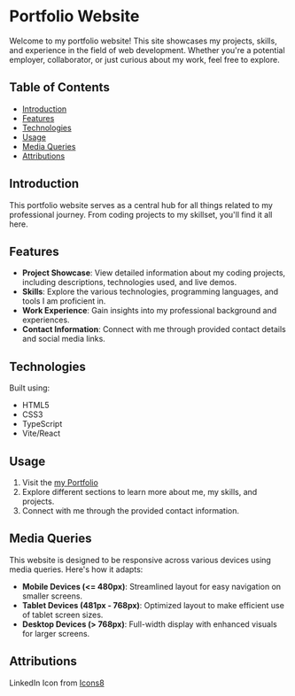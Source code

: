 # Portfolio Website

Welcome to my portfolio website! This site showcases my projects, skills, and experience in the field of web development. Whether you're a potential employer, collaborator, or just curious about my work, feel free to explore.

## Table of Contents
- [Introduction](#introduction)
- [Features](#features)
- [Technologies](#technologies)
- [Usage](#usage)
- [Media Queries](#media-queries)
- [Attributions](#attributions)

## Introduction
This portfolio website serves as a central hub for all things related to my professional journey. From coding projects to my skillset, you'll find it all here.

## Features
- **Project Showcase**: View detailed information about my coding projects, including descriptions, technologies used, and live demos.
- **Skills**: Explore the various technologies, programming languages, and tools I am proficient in.
- **Work Experience**: Gain insights into my professional background and experiences.
- **Contact Information**: Connect with me through provided contact details and social media links.

## Technologies
Built using:
- HTML5
- CSS3
- TypeScript
- Vite/React

## Usage
1. Visit the [my Portfolio](https://portfolio-jynxxxxxs-projects.vercel.app/) 
2. Explore different sections to learn more about me, my skills, and projects.
3. Connect with me through the provided contact information.

## Media Queries
This website is designed to be responsive across various devices using media queries. Here's how it adapts:

- **Mobile Devices (<= 480px)**: Streamlined layout for easy navigation on smaller screens.
- **Tablet Devices (481px - 768px)**: Optimized layout to make efficient use of tablet screen sizes.
- **Desktop Devices (> 768px)**: Full-width display with enhanced visuals for larger screens.

## Attributions
LinkedIn Icon from <a target="_blank" href="https://icons8.com/icon/8808/linkedin">Icons8</a>